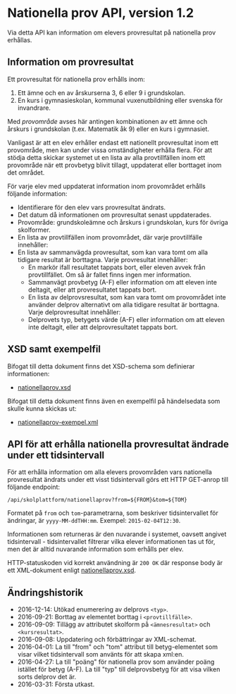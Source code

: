 Nationella prov API, version 1.2
================================
Via detta API kan information om elevers provresultat på nationella prov erhållas.

Information om provresultat
--------------------------------------
Ett provresultat för nationella prov erhålls inom:

1. Ett ämne och en av årskurserna 3, 6 eller 9 i grundskolan.
2. En kurs i gymnasieskolan, kommunal vuxenutbildning eller svenska för invandrare.

Med _provområde_ avses här antingen kombinationen av ett ämne och årskurs i grundskolan (t.ex. Matematik åk 9) eller en kurs i gymnasiet.

Vanligast är att en elev erhåller endast ett nationellt provresultat inom ett provområde, men kan under vissa omständigheter erhålla flera. För att stödja detta skickar systemet ut en lista av alla provtillfällen inom ett provområde när ett provbetyg blivit tillagt, uppdaterat eller borttaget inom det området.

För varje elev med uppdaterat information inom provområdet erhålls följande information:

- Identifierare för den elev vars provresultat ändrats.
- Det datum då informationen om provresultat senast uppdaterades.
- Provområde: grundskoleämne och årskurs i grundskolan, kurs för övriga skolformer.
- En lista av provtillfällen inom provområdet, där varje provtillfälle innehåller:
- En lista av sammanvägda provresultat, som kan vara tomt om alla tidigare resultat är borttagna. Varje provresultat innehåller:
	- En markör ifall resultatet tappats bort, eller eleven avvek från provtillfället. Om så är fallet finns ingen mer information.
	- Sammanvägt provbetyg (A-F) eller information om att eleven inte deltagit, eller att provresultatet tappats bort.
	- En lista av delprovsresultat, som kan vara tomt om provområdet inte använder delprov alternativt om alla tidigare resultat är borttagna. Varje delprovresultat innehåller:
	- Delprovets typ, betygets värde (A-F) eller information om att eleven inte deltagit, eller att delprovresultatet tappats bort.

XSD samt exempelfil
-------------------
Bifogat till detta dokument finns det XSD-schema som definierar informationen:
- [nationellaprov.xsd](nationellaprov.xsd)

Bifogat till detta dokument finns även en exempelfil på händelsedata som skulle kunna skickas ut:
- [nationellaprov-exempel.xml](nationellaprov-exempel.xml)

API för att erhålla nationella provresultat ändrade under ett tidsintervall
---------------------------------------------------------------------------
För att erhålla information om alla elevers provområden vars nationella provresultat ändrats under ett visst tidsintervall görs ett HTTP GET-anrop till följande endpoint:

    /api/skolplattform/nationellaprov?from=${FROM}&tom=${TOM}

Formatet på `from` och `tom`-parametrarna, som beskriver tidsintervallet för ändringar, är `yyyy-MM-ddTHH:mm`. Exempel: `2015-02-04T12:30`.

Informationen som returneras är den nuvarande i systemet, oavsett angivet tidsintervall - tidsintervallet filtrerar vilka elever informationen tas ut för, men det är alltid nuvarande information som erhålls per elev.

HTTP-statuskoden vid korrekt användning är `200 OK` där response body är ett XML-dokument enligt [nationellaprov.xsd](nationellaprov.xsd).

Ändringshistorik
----------------
- 2016-12-14: Utökad enumerering av delprovs `<typ>`.
- 2016-09-21: Borttag av elementet borttag i `<provtillfälle>`.
- 2016-09-09: Tillägg av attributet skolform på `<ämnesresultat>` och `<kursresultat>`.
- 2016-09-08: Uppdatering och förbättringar av XML-schemat.
- 2016-04-01: La till "from" och "tom" attribut till betyg-elementet som visar vilket tidsintervall som använts för att skapa xml:en.
- 2016-04-27: La till "poäng" för nationella prov som använder poäng istället för betyg (A-F). La till "typ" till delprovsbetyg för att visa vilken sorts delprov det är.
- 2016-03-31: Första utkast.
